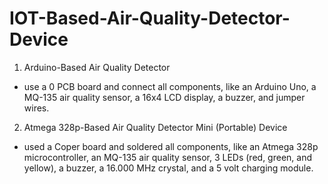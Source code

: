 # IOT-Based-Air-Quality-Detector-Device
1. Arduino-Based Air Quality Detector
- use a 0 PCB board and connect all components, like an Arduino Uno, a MQ-135 air quality sensor, a 16x4 LCD display, a buzzer, and jumper wires.
2. Atmega 328p-Based Air Quality Detector Mini (Portable) Device
- used a Coper board and soldered all components, like an Atmega 328p microcontroller, an MQ-135 air quality sensor, 3 LEDs (red, green, and yellow), a buzzer, a 16.000 MHz crystal, and a 5 volt charging module.
